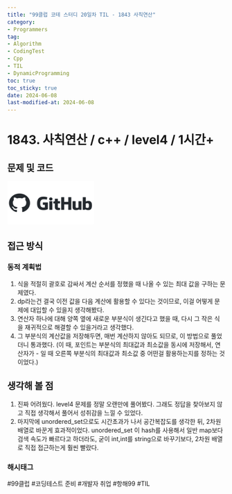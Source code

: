 ```yaml
---
title: "99클럽 코테 스터디 20일차 TIL - 1843 사칙연산"
category:
- Programmers
tag:
- Algorithm
- CodingTest
- Cpp
- TIL
- DynamicProgramming
toc: true
toc_sticky: true
date: 2024-06-08
last-modified-at: 2024-06-08
---
```


# 1843. 사칙연산 / c++ / level4 / 1시간+

## 문제 및 코드

[<img src="https://github.com/Sho1007/sho1007.github.io/blob/main/assets/images/github-logo-vector.png?raw=true" width="200" height="100"/>](https://github.com/Sho1007/Algorithm/tree/main/%ED%94%84%EB%A1%9C%EA%B7%B8%EB%9E%98%EB%A8%B8%EC%8A%A4/4/1843.%E2%80%85%EC%82%AC%EC%B9%99%EC%97%B0%EC%82%B0)

## 접근 방식
### 동적 계획법
1. 식을 적절히 괄호로 감싸서 계산 순서를 정했을 때 나올 수 있는 최대 값을 구하는 문제였다.
2. dp라는건 결국 이전 값을 다음 계산에 활용할 수 있다는 것이므로, 이걸 어떻게 문제에 대입할 수 있을지 생각해봤다.
3. 연산자 하나에 대해 양쪽 옆에 새로운 부분식이 생긴다고 했을 때, 다시 그 작은 식을 재귀적으로 해결할 수 있을거라고 생각했다.
4. 그 부분식의 계산값을 저장해두면, 매번 계산하지 않아도 되므로, 이 방법으로 풀었더니 통과했다. (이 때, 포인트는 부분식의 최대값과 최소값을 동시에 저장해서, 연산자가 - 일 때 오른쪽 부분식의 최대값과 최소값 중 어떤걸 활용하는지를 정하는 것이었다.)

## 생각해 볼 점
1. 진짜 어려웠다. level4 문제를 정말 오랜만에 풀어봤다. 그래도 정답을 찾아보지 않고 직접 생각해서 풀어서 성취감을 느낄 수 있었다.
2. 마지막에 unordered_set으로도 시간초과가 나서 공간복잡도를 생각한 뒤, 2차원 배열로 바꾼게 효과적이었다. unordered_set 이 hash를 사용해서 일반 map보다 검색 속도가 빠르다고 하더라도, 굳이 int,int를 string으로 바꾸기보다, 2차원 배열로 직접 접근하는게 훨씬 빨랐다.

###  해시태그
#99클럽 #코딩테스트 준비 #개발자 취업 #항해99 #TIL